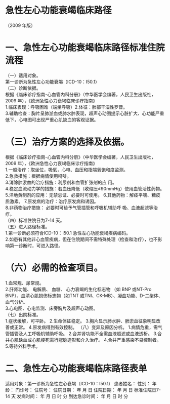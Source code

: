 # 急性左心功能衰竭临床路径  
（2009 年版）  
# 一、急性左心功能衰竭临床路径标准住院流程  
（一）适用对象。  
第一诊断为急性左心功能衰竭（ICD-10：I50.1）  
（二）诊断依据。  
根据《临床诊疗指南-心血管内科分册》（中华医学会编著，人民卫生出版社，2009 年），《欧洲急性心力衰竭临床诊疗指南》  
1.临床表现：呼吸困难（端坐呼吸）2.体征：肺部干湿性罗音。  
3.辅助检查：胸片呈肺淤血或肺水肿表现，超声心动图提示心脏扩大、心功能严重低下，心电图可出现严重心肌缺血的客观证据。  
# （三）治疗方案的选择及依据。  
根据《临床诊疗指南-心血管内科分册》（中华医学会编著，人民卫生出版社，2009 年），《欧洲急性心力衰竭临床诊疗指南》  
1.一般治疗：取坐位，吸氧，心电、血压和指端氧饱和度监测。  
2.急救措施：根据病情使用吗啡。  
3.消除肺淤血的治疗措施：利尿剂和血管扩张剂的应 用。  
4.稳定血流动力学的措施：若血压降低（收缩压≤90mmHg）使用血管活性药物。  
5.洋地黄制剂的应用：无禁忌证、必要时可使用。 6.其他药物：解痉平喘、糖皮质激素。 7.原发病的治疗：治疗原发病和诱因。  
8.非药物治疗措施： 必要时可给予气管插管和呼吸机辅助呼 吸、血液超滤等治疗。  
（四）标准住院日为7-14 天。  
（五）进入路径标准。  
1.第一诊断必须符合ICD-10：I50.1 急性左心功能衰竭疾病编码。  
2.如患有其他非心血管疾病，但在住院期间不需特殊处理（检查和治疗），也不影响第一诊断时，可进入路径。  
# （六）必需的检查项目。  
1.血常规、尿常规。  
2.肝肾功能、 电解质、 血糖、 心力衰竭的生化标志物 （如 BNP 或NT-Pro BNP）、血清心肌损伤标志物（如TNT 或TNI、CK-MB）、凝血功能、D-二聚体、血气分析。  
3.心电图、心电监测、床旁胸片及超声心动图。  
（七）出院标准。  
1.症状缓解，可平卧。 
2.生命体征稳定。 
3.胸片显示肺水肿、肺淤血征象明显改善或正常。 
 4.原发病得到有效控制。 
（八）变异及原因分析。 
1.病情危重，需气管插管及人工呼吸机辅助呼吸。 
2.合并肾功能不全需血液超滤或血液透析。 
3.合并心肌缺血或心肌梗死需行冠脉造影和介入治疗。 
4.合并严重感染不易控制者。 
5.等待外科手术。  
# 二、急性左心功能衰竭临床路径表单  
适用对象：第一诊断为急性左心衰竭（ICD-10：I50.1） 患者姓名：       性别：    年龄：   门诊号：      住院号：        住院日期：    年  月  日 住院日期：    年  月  日  标准住院日7-14 天 发病时间：    年  月  日  时  分  到达急诊时间：    年  月  日  时  分  
